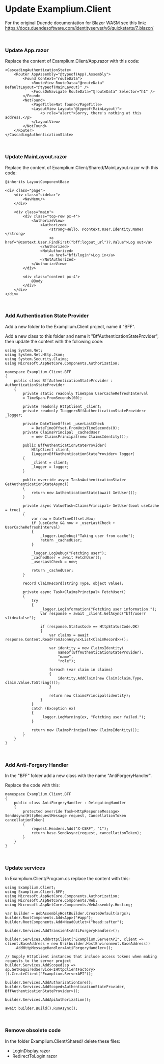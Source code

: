 # Update Examplium.Client 

For the original Duende documentation for Blazor WASM see this link: https://docs.duendesoftware.com/identityserver/v6/quickstarts/7_blazor/

<br/>

### Update App.razor

Replace the content of Examplium.Client/App.razor with this code:
```
<CascadingAuthenticationState>
    <Router AppAssembly="@typeof(App).Assembly">
        <Found Context="routeData">
            <RouteView RouteData="@routeData" DefaultLayout="@typeof(MainLayout)" />
            <FocusOnNavigate RouteData="@routeData" Selector="h1" />
        </Found>
        <NotFound>
            <PageTitle>Not found</PageTitle>
            <LayoutView Layout="@typeof(MainLayout)">
                <p role="alert">Sorry, there's nothing at this address.</p>
            </LayoutView>
        </NotFound>
    </Router>
</CascadingAuthenticationState>
```

<br/>

### Update MainLayout.razor

Replace the content of Examplium.Client/Shared/MainLayout.razor with this code:
```
@inherits LayoutComponentBase

<div class="page">
    <div class="sidebar">
        <NavMenu/>
    </div>

    <div class="main">
        <div class="top-row px-4">
            <AuthorizeView>
                <Authorized>
                    <strong>Hello, @context.User.Identity.Name!</strong>
                    <a href="@context.User.FindFirst("bff:logout_url")?.Value">Log out</a>
                </Authorized>
                <NotAuthorized>
                    <a href="bff/login">Log in</a>
                </NotAuthorized>
            </AuthorizeView>
        </div>

        <div class="content px-4">
            @Body
        </div>
    </div>
</div>
```

<br/>

### Add Authentication State Provider

Add a new folder to the Examplium.Client project, name it "BFF".

Add a new class to this folder and name it "BffAuthenticationStateProvider", then update the content with the following code:

```
using System.Net;
using System.Net.Http.Json;
using System.Security.Claims;
using Microsoft.AspNetCore.Components.Authorization;

namespace Examplium.Client.BFF
{
    public class BffAuthenticationStateProvider : AuthenticationStateProvider
    {
        private static readonly TimeSpan UserCacheRefreshInterval
        = TimeSpan.FromSeconds(60);

        private readonly HttpClient _client;
        private readonly ILogger<BffAuthenticationStateProvider> _logger;

        private DateTimeOffset _userLastCheck
            = DateTimeOffset.FromUnixTimeSeconds(0);
        private ClaimsPrincipal _cachedUser
            = new ClaimsPrincipal(new ClaimsIdentity());

        public BffAuthenticationStateProvider(
            HttpClient client,
            ILogger<BffAuthenticationStateProvider> logger)
        {
            _client = client;
            _logger = logger;
        }

        public override async Task<AuthenticationState> GetAuthenticationStateAsync()
        {
            return new AuthenticationState(await GetUser());
        }

        private async ValueTask<ClaimsPrincipal> GetUser(bool useCache = true)
        {
            var now = DateTimeOffset.Now;
            if (useCache && now < _userLastCheck + UserCacheRefreshInterval)
            {
                _logger.LogDebug("Taking user from cache");
                return _cachedUser;
            }

            _logger.LogDebug("Fetching user");
            _cachedUser = await FetchUser();
            _userLastCheck = now;

            return _cachedUser;
        }

        record ClaimRecord(string Type, object Value);

        private async Task<ClaimsPrincipal> FetchUser()
        {
            try
            {
                _logger.LogInformation("Fetching user information.");
                var response = await _client.GetAsync("bff/user?slide=false");

                if (response.StatusCode == HttpStatusCode.OK)
                {
                    var claims = await response.Content.ReadFromJsonAsync<List<ClaimRecord>>();

                    var identity = new ClaimsIdentity(
                        nameof(BffAuthenticationStateProvider),
                        "name",
                        "role");

                    foreach (var claim in claims)
                    {
                        identity.AddClaim(new Claim(claim.Type, claim.Value.ToString()));
                    }

                    return new ClaimsPrincipal(identity);
                }
            }
            catch (Exception ex)
            {
                _logger.LogWarning(ex, "Fetching user failed.");
            }

            return new ClaimsPrincipal(new ClaimsIdentity());
        }
    }
}
```

<br/>

### Add Anti-Forgery Handler

In the "BFF" folder add a new class with the name "AntiForgeryHandler".

Replace the code with this:
```
namespace Examplium.Client.BFF
{
    public class AntiForgeryHandler : DelegatingHandler
    {
        protected override Task<HttpResponseMessage> SendAsync(HttpRequestMessage request, CancellationToken cancellationToken)
        {
            request.Headers.Add("X-CSRF", "1");
            return base.SendAsync(request, cancellationToken);
        }
    }
}
```

<br/>

### Update services

In Examplium.Client/Program.cs replace the content with this:
```
using Examplium.Client;
using Examplium.Client.BFF;
using Microsoft.AspNetCore.Components.Authorization;
using Microsoft.AspNetCore.Components.Web;
using Microsoft.AspNetCore.Components.WebAssembly.Hosting;

var builder = WebAssemblyHostBuilder.CreateDefault(args);
builder.RootComponents.Add<App>("#app");
builder.RootComponents.Add<HeadOutlet>("head::after");

builder.Services.AddTransient<AntiForgeryHandler>();

builder.Services.AddHttpClient("Examplium.ServerAPI", client => client.BaseAddress = new Uri(builder.HostEnvironment.BaseAddress))
    .AddHttpMessageHandler<AntiForgeryHandler>();

// Supply HttpClient instances that include access tokens when making requests to the server project
builder.Services.AddScoped(sp => sp.GetRequiredService<IHttpClientFactory>().CreateClient("Examplium.ServerAPI"));

builder.Services.AddAuthorizationCore();
builder.Services.AddScoped<AuthenticationStateProvider, BffAuthenticationStateProvider>();

builder.Services.AddApiAuthorization();

await builder.Build().RunAsync();
```

<br/>

### Remove obsolete code

In the folder Examplium.Client/Shared/ delete these files:
- LoginDisplay.razor
- RedirectToLogin.razor

<br/>
